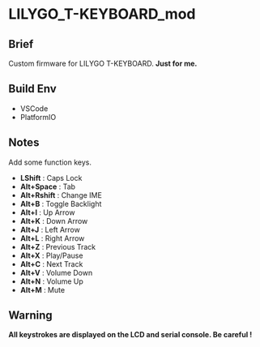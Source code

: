# LILYGO_T-KEYBOARD_mod

## Brief
Custom firmware for LILYGO T-KEYBOARD. __Just for me.__

## Build Env ##
- VSCode
- PlatformIO

## Notes
Add some function keys.

- __LShift__   : Caps Lock
- __Alt+Space__   : Tab
- __Alt+Rshift__   : Change IME 
- __Alt+B__   : Toggle Backlight
- __Alt+I__   : Up    Arrow
- __Alt+K__   : Down  Arrow
- __Alt+J__   : Left  Arrow
- __Alt+L__   : Right Arrow
- __Alt+Z__   : Previous Track
- __Alt+X__   : Play/Pause
- __Alt+C__   : Next Track
- __Alt+V__   : Volume Down
- __Alt+N__   : Volume Up
- __Alt+M__   : Mute

## Warning
__All keystrokes are displayed on the LCD and serial console. Be careful !__
